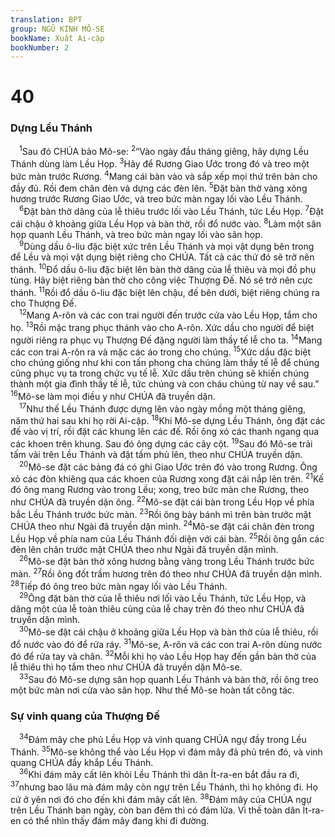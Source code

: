 ```yaml
---
translation: BPT
group: NGŨ KINH MÔ-SE
bookName: Xuất Ai-cập 
bookNumber: 2
---
```


<div class="title"><h1>40</h1><h3>Dựng Lều Thánh</h3></div>
<span class="verse xu_40_1"> <sup>1</sup>Sau đó CHÚA bảo Mô-se:</span>
<span class="verse xu_40_2"><sup>2</sup>“Vào ngày đầu tháng giêng, hãy dựng Lều Thánh dùng làm Lều Họp.</span>
<span class="verse xu_40_3"><sup>3</sup>Hãy để Rương Giao Ước trong đó và treo một bức màn trước Rương.</span>
<span class="verse xu_40_4"><sup>4</sup>Mang cái bàn vào và sắp xếp mọi thứ trên bàn cho đầy đủ. Rồi đem chân đèn và dựng các đèn lên.</span>
<span class="verse xu_40_5"><sup>5</sup>Đặt bàn thờ vàng xông hương trước Rương Giao Ước, và treo bức màn ngay lối vào Lều Thánh.<br/></span>
<span class="verse xu_40_6"> <sup>6</sup>Đặt bàn thờ dâng của lễ thiêu trước lối vào Lều Thánh, tức Lều Họp.</span>
<span class="verse xu_40_7"><sup>7</sup>Đặt cái chậu ở khoảng giữa Lều Họp và bàn thờ, rồi đổ nước vào.</span>
<span class="verse xu_40_8"><sup>8</sup>Làm một sân họp quanh Lều Thánh, và treo bức màn ngay lối vào sân họp.<br/></span>
<span class="verse xu_40_9"> <sup>9</sup>Dùng dầu ô-liu đặc biệt xức trên Lều Thánh và mọi vật dụng bên trong để Lều và mọi vật dụng biệt riêng cho CHÚA. Tất cả các thứ đó sẽ trở nên thánh.</span>
<span class="verse xu_40_10"><sup>10</sup>Đổ dầu ô-liu đặc biệt lên bàn thờ dâng của lễ thiêu và mọi đồ phụ tùng. Hãy biệt riêng bàn thờ cho công việc Thượng Đế. Nó sẽ trở nên cực thánh.</span>
<span class="verse xu_40_11"><sup>11</sup>Rồi đổ dầu ô-liu đặc biệt lên chậu, đế bên dưới, biệt riêng chúng ra cho Thượng Đế.<br/></span>
<span class="verse xu_40_12"> <sup>12</sup>Mang A-rôn và các con trai người đến trước cửa vào Lều Họp, tắm cho họ.</span>
<span class="verse xu_40_13"><sup>13</sup>Rồi mặc trang phục thánh vào cho A-rôn. Xức dầu cho người để biệt người riêng ra phục vụ Thượng Đế đặng người làm thầy tế lễ cho ta.</span>
<span class="verse xu_40_14"><sup>14</sup>Mang các con trai A-rôn ra và mặc các áo trong cho chúng.</span>
<span class="verse xu_40_15"><sup>15</sup>Xức dầu đặc biệt cho chúng giống như khi con tấn phong cha chúng làm thầy tế lễ để chúng cũng phục vụ ta trong chức vụ tế lễ. Xức dầu trên chúng sẽ khiến chúng thành một gia đình thầy tế lễ, tức chúng và con cháu chúng từ nay về sau.”</span>
<span class="verse xu_40_16"><sup>16</sup>Mô-se làm mọi điều y như CHÚA đã truyền dặn.<br/></span>
<span class="verse xu_40_17"> <sup>17</sup>Như thế Lều Thánh được dựng lên vào ngày mồng một tháng giêng, năm thứ hai sau khi họ rời Ai-cập.</span>
<span class="verse xu_40_18"><sup>18</sup>Khi Mô-se dựng Lều Thánh, ông đặt các đế vào vị trí, rồi đặt các khung lên các đế. Rồi ông xỏ các thanh ngang qua các khoen trên khung. Sau đó ông dựng các cây cột.</span>
<span class="verse xu_40_19"><sup>19</sup>Sau đó Mô-se trải tấm vải trên Lều Thánh và đặt tấm phủ lên, theo như CHÚA truyền dặn.<br/></span>
<span class="verse xu_40_20"> <sup>20</sup>Mô-se đặt các bảng đá có ghi Giao Ước trên đó vào trong Rương. Ông xỏ các đòn khiêng qua các khoen của Rương xong đặt cái nắp lên trên.</span>
<span class="verse xu_40_21"><sup>21</sup>Kế đó ông mang Rương vào trong Lều; xong, treo bức màn che Rương, theo như CHÚA đã truyền dặn ông.</span>
<span class="verse xu_40_22"><sup>22</sup>Mô-se đặt cái bàn trong Lều Họp về phía bắc Lều Thánh trước bức màn.</span>
<span class="verse xu_40_23"><sup>23</sup>Rồi ông bày bánh mì trên bàn trước mặt CHÚA theo như Ngài đã truyền dặn mình.</span>
<span class="verse xu_40_24"><sup>24</sup>Mô-se đặt cái chân đèn trong Lều Họp về phía nam của Lều Thánh đối diện với cái bàn.</span>
<span class="verse xu_40_25"><sup>25</sup>Rồi ông gắn các đèn lên chân trước mặt CHÚA theo như Ngài đã truyền dặn mình.<br/></span>
<span class="verse xu_40_26"> <sup>26</sup>Mô-se đặt bàn thờ xông hương bằng vàng trong Lều Thánh trước bức màn.</span>
<span class="verse xu_40_27"><sup>27</sup>Rồi ông đốt trầm hương trên đó theo như CHÚA đã truyền dặn mình.</span>
<span class="verse xu_40_28"><sup>28</sup>Tiếp đó ông treo bức màn ngay lối vào Lều Thánh.<br/></span>
<span class="verse xu_40_29"> <sup>29</sup>Ông đặt bàn thờ của lễ thiêu nơi lối vào Lều Thánh, tức Lều Họp, và dâng một của lễ toàn thiêu cùng của lễ chay trên đó theo như CHÚA đã truyền dặn mình.<br/></span>
<span class="verse xu_40_30"> <sup>30</sup>Mô-se đặt cái chậu ở khoảng giữa Lều Họp và bàn thờ của lễ thiêu, rồi đổ nước vào đó để rửa ráy.</span>
<span class="verse xu_40_31"><sup>31</sup>Mô-se, A-rôn và các con trai A-rôn dùng nước đó để rửa tay và chân.</span>
<span class="verse xu_40_32"><sup>32</sup>Mỗi khi họ vào Lều Họp hay đến gần bàn thờ của lễ thiêu thì họ tắm theo như CHÚA đã truyền dặn Mô-se.<br/></span>
<span class="verse xu_40_33"> <sup>33</sup>Sau đó Mô-se dựng sân họp quanh Lều Thánh và bàn thờ, rồi ông treo một bức màn nơi cửa vào sân họp. Như thế Mô-se hoàn tất công tác.<br/></span>
<div class="title"><h3>Sự vinh quang của Thượng Đế</h3></div>
<span class="verse xu_40_34"> <sup>34</sup>Đám mây che phủ Lều Họp và vinh quang CHÚA ngự đầy trong Lều Thánh.</span>
<span class="verse xu_40_35"><sup>35</sup>Mô-se không thể vào Lều Họp vì đám mây đã phủ trên đó, và vinh quang CHÚA đầy khắp Lều Thánh.<br/></span>
<span class="verse xu_40_36"> <sup>36</sup>Khi đám mây cất lên khỏi Lều Thánh thì dân Ít-ra-en bắt đầu ra đi,</span>
<span class="verse xu_40_37"><sup>37</sup>nhưng bao lâu mà đám mây còn ngự trên Lều Thánh, thì họ không đi. Họ cứ ở yên nơi đó cho đến khi đám mây cất lên.</span>
<span class="verse xu_40_38"><sup>38</sup>Đám mây của CHÚA ngự trên Lều Thánh ban ngày, còn ban đêm thì có đám lửa. Vì thế toàn dân Ít-ra-en có thể nhìn thấy đám mây đang khi đi đường.<br/></span>
